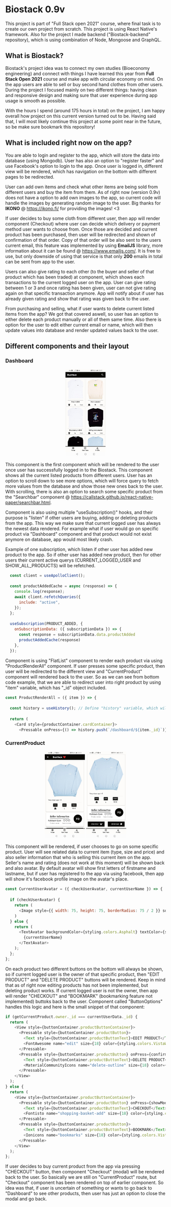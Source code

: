 # Biostack 0.9v


This project is part of "Full Stack open 2021" course, where final task is to create our own project from scratch.  This project is using React Native's framework. Also for the project I made backend ("Biostack-backend" repository), which is using combination of Node, Mongoose and GraphQL.


## What is Biostack?

Biostack's project idea was to connect my own studies (Bioeconomy engineering) and connect with things I have learned this year from **Full Stack Open 2021** course and make app with circular economy on mind. On the app users are able to sell or buy second hand clothes from other users. During the project I focused mainly on two different things: having clean and responsive design and making sure that user experience during app usage is smooth as possible.

With the hours I spend (around 175 hours in total) on the project, I am happy overall how project on this current version turned out to be. Having said that, I will most likely continue this project at some point near in the future, so be make sure bookmark this repository!

## What is included right now on the app?

You are able to login and register to the app, which will store the data into database (using Mongodb). User has also an option to "register faster" and use Facebook's option to login to the app. Once user is logged in, different view will be rendered, which has navigation on the bottom with different pages to be redirected.

User can add own items and check what other items are being sold from different users and buy the item from them. As of right now (version 0.9v) does not have a option to add own
images to the app, so current code will handle the images by generating random image to the user. Big thanks for **IKONO** @ https://ikono.fi/ for providing the images! <3

If user decides to buy some cloth from different user, then app will render component (Checkout) where user can decide which delivery or payment method user wants to choose from. Once those are decided and current product has been purchased, then user will be redirected and shown of confirmation of that order. Copy of that order will be also sent to the users current email, this feature was implemented by using **EmailJS** library, more information about it can be found @ https://www.emailjs.com/. It is free to use, but only downside of using that service is that only **200** emails in total can be sent from app to the user. 

Users can also give rating to each other (to the buyer and seller of that product which has been traded) at component, which shows each transactions to the current logged user on the app. User can give rating between 1 or 3 and once rating has been given, user can not give rating again on that specific transaction anymore. App will notify about if user has already given rating and show that rating was given back to the user.

From purchasing and selling, what if user wants to delete current listed items from the app? We got that covered aswell, so user has an option to either delete each product manually or all of them same time. Also there is option for the user to edit either current email or name, which will then update values into database and render updated values back to the user.

## Different components and their layout

### Dashboard

<p align="center">
  <img src="/documentation/images/Dashboard_component.jpg" width=25% height=25%>
</p>

This component is the first component which will be rendered to the user once user has successfully logged in to the Biostack. This component shows all the current listed products from different users. User has an option to scroll down to see more options, which will force query to fetch more values from the database and show those new ones back to the user. With scrolling, there is also an option to search some specific product from the "Searchbar" component @ https://callstack.github.io/react-native-paper/searchbar.html.

Component is also using multiple "useSubscription()" hooks, and their purpose is "listen" if other users are buying, adding or deleting products from the app. This way we make sure that current logged user has always the newest data rendered. For example what if user would go on specific product via "Dashboard" component and that product would not exist anymore on database, app would most likely crash. 

Example of one subscription, which listen if other user has added new product to the app. So if other user has added new product, then for other users their current active querys (CURRENT_LOGGED_USER and SHOW_ALL_PRODUCTS) will be refetched.

```javascript
  const client = useApolloClient();

  const productAddedCache = async (response) => {
    console.log(response);
    await client.refetchQueries({
      include: "active",
    });
  };

  useSubscription(PRODUCT_ADDED, {
    onSubscriptionData: ({ subscriptionData }) => {
      const response = subscriptionData.data.productAdded
      productAddedCache(response)
    },
  });
```

Component is using "FlatList" component to render each product via using "ProductRenderAll" component. If user presses some specific product, then user will be redirected to the different view and "CurrentProduct" component will rendered back to the user. So as we can see from bottom code example, that we are able to redirect user into right product by using "item" variable, which has "_id" object included. 

```javascript
const ProductRenderAll = ({ item }) => {

  const history = useHistory(); // Define "history" variable, which will execute => "useHistory(...)" function.

  return (
    <Card style={productContainer.cardContainer}>
      <Pressable onPress={() => history.push(`/dashboard/${item._id}`)}>
```

### CurrentProduct

<p align="center">
  <img src="/documentation/images/CurrentProduct_component_one.jpg" width=25% height=25%>
	<img src="/documentation/images/CurrentProduct_component_two.jpg" width=25% height=25%>
</p

This component will be rendered, if user chooses to go on some specific product. User will see related data to current item (type, size and price) and also seller information that who is selling this current item on the app. Seller's name and rating (does not work at this moment) will be shown back and also avatar. By default avatar will show first letters of firstname and lastname, but if user has registered to the app via using facebook, then app will show it's facebook profile image on the avatar's place.

```javascript
const CurrentUserAvatar = ({ checkUserAvatar, currentUserName }) => {

  if (checkUserAvatar) {
    return (
      <Image style={{ width: 75, height: 75, borderRadius: 75 / 2 }} source={{ uri: checkUserAvatar }} />
    )
  } else {
    return (
      <TextAvatar backgroundColor={styling.colors.Asphalt} textColor={styling.colors.VistaWhite} size={75} type={'circle'}>
        {currentUserName}
      </TextAvatar>
    );
  };
};
```

On each product two different buttons on the bottom will always be shown, so if current logged user is the owner of that specific product, then "EDIT PRODUCT" and "DELETE PRODUCT" buttons will be rendered. Keep in mind that as of right now editing products has not been implemented, but deleting product works. If current logged user is not the owner, then app will render "CHECKOUT" and "BOOKMARK" (bookmarking feature not implemented) buttoks back to the user. Component called "ButtonOptions" handles this logic and here is the small snippet of that component:
 
```javascript
if (getCurrentProduct.owner._id === currentUserData._id) {
  return (
    <View style={buttonContainer.productButtonContainer}>
      <Pressable style={buttonContainer.productButton}>
        <Text style={buttonContainer.productButtonText}>EDIT PRODUCT</Text>
        <FontAwesome name="edit" size={18} color={styling.colors.VistaWhite} />
      </Pressable>
      <Pressable style={buttonContainer.productButton} onPress={confirmProductDelete}>
        <Text style={buttonContainer.productButtonText}>DELETE PRODUCT</Text>
        <MaterialCommunityIcons name="delete-outline" size={18} color={styling.colors.VistaWhite} />
      </Pressable>
    </View>
  );
} else {
  return (
    <View style={buttonContainer.productButtonContainer}>
      <Pressable style={buttonContainer.productButton} onPress={showModal}>
        <Text style={buttonContainer.productButtonText}>CHECKOUT</Text>
        <Fontisto name="shopping-basket-add" size={18} color={styling.colors.VistaWhite} />
      </Pressable>
      <Pressable style={buttonContainer.productButton}>
        <Text style={buttonContainer.productButtonText}>BOOKMARK</Text>
        <Ionicons name="bookmarks" size={18} color={styling.colors.VistaWhite} />
      </Pressable>
    </View>
  );
};
```
  
If user decides to buy current product from the app via pressing "CHECKOUT" button, then component "Checkout" (modal) will be rendered back to the user. So basically we are still on "CurrentProduct" route, but "Checkout" component has been rendered on top of earlier component. So idea was that, if user is uncertain of something or wants to go back to "Dashboard" to see other products, then user has just an option to close the modal and go back.
